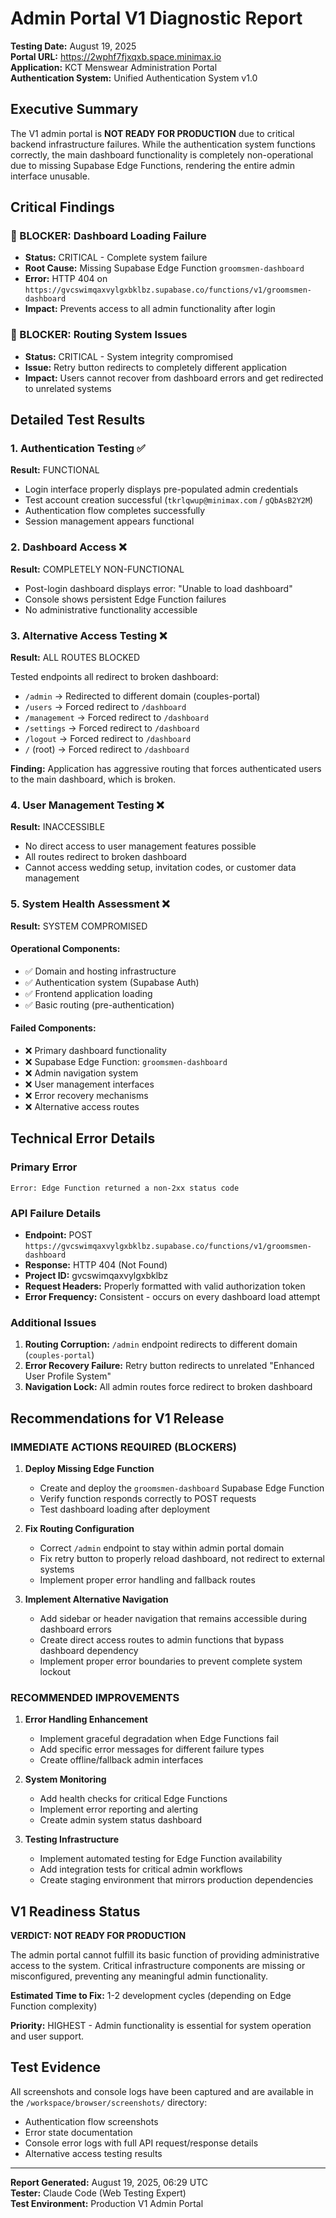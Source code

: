 # Admin Portal V1 Diagnostic Report

**Testing Date:** August 19, 2025  
**Portal URL:** https://2wphf7fjxqxb.space.minimax.io  
**Application:** KCT Menswear Administration Portal  
**Authentication System:** Unified Authentication System v1.0

## Executive Summary

The V1 admin portal is **NOT READY FOR PRODUCTION** due to critical backend infrastructure failures. While the authentication system functions correctly, the main dashboard functionality is completely non-operational due to missing Supabase Edge Functions, rendering the entire admin interface unusable.

## Critical Findings

### 🚨 BLOCKER: Dashboard Loading Failure
- **Status:** CRITICAL - Complete system failure
- **Root Cause:** Missing Supabase Edge Function `groomsmen-dashboard`
- **Error:** HTTP 404 on `https://gvcswimqaxvylgxbklbz.supabase.co/functions/v1/groomsmen-dashboard`
- **Impact:** Prevents access to all admin functionality after login

### 🚨 BLOCKER: Routing System Issues
- **Status:** CRITICAL - System integrity compromised
- **Issue:** Retry button redirects to completely different application
- **Impact:** Users cannot recover from dashboard errors and get redirected to unrelated systems

## Detailed Test Results

### 1. Authentication Testing ✅
**Result:** FUNCTIONAL
- Login interface properly displays pre-populated admin credentials
- Test account creation successful (`tkrlqwup@minimax.com` / `gQbAsB2Y2M`)
- Authentication flow completes successfully
- Session management appears functional

### 2. Dashboard Access ❌
**Result:** COMPLETELY NON-FUNCTIONAL
- Post-login dashboard displays error: "Unable to load dashboard"
- Console shows persistent Edge Function failures
- No administrative functionality accessible

### 3. Alternative Access Testing ❌
**Result:** ALL ROUTES BLOCKED

Tested endpoints all redirect to broken dashboard:
- `/admin` → Redirected to different domain (couples-portal)
- `/users` → Forced redirect to `/dashboard`
- `/management` → Forced redirect to `/dashboard`
- `/settings` → Forced redirect to `/dashboard`
- `/logout` → Forced redirect to `/dashboard`
- `/` (root) → Forced redirect to `/dashboard`

**Finding:** Application has aggressive routing that forces authenticated users to the main dashboard, which is broken.

### 4. User Management Testing ❌
**Result:** INACCESSIBLE
- No direct access to user management features possible
- All routes redirect to broken dashboard
- Cannot access wedding setup, invitation codes, or customer data management

### 5. System Health Assessment ❌
**Result:** SYSTEM COMPROMISED

#### Operational Components:
- ✅ Domain and hosting infrastructure
- ✅ Authentication system (Supabase Auth)
- ✅ Frontend application loading
- ✅ Basic routing (pre-authentication)

#### Failed Components:
- ❌ Primary dashboard functionality
- ❌ Supabase Edge Function: `groomsmen-dashboard`
- ❌ Admin navigation system
- ❌ User management interfaces
- ❌ Error recovery mechanisms
- ❌ Alternative access routes

## Technical Error Details

### Primary Error
```
Error: Edge Function returned a non-2xx status code
```

### API Failure Details
- **Endpoint:** POST `https://gvcswimqaxvylgxbklbz.supabase.co/functions/v1/groomsmen-dashboard`
- **Response:** HTTP 404 (Not Found)
- **Project ID:** gvcswimqaxvylgxbklbz
- **Request Headers:** Properly formatted with valid authorization token
- **Error Frequency:** Consistent - occurs on every dashboard load attempt

### Additional Issues
1. **Routing Corruption:** `/admin` endpoint redirects to different domain (`couples-portal`)
2. **Error Recovery Failure:** Retry button redirects to unrelated "Enhanced User Profile System"
3. **Navigation Lock:** All admin routes force redirect to broken dashboard

## Recommendations for V1 Release

### IMMEDIATE ACTIONS REQUIRED (BLOCKERS)
1. **Deploy Missing Edge Function**
   - Create and deploy the `groomsmen-dashboard` Supabase Edge Function
   - Verify function responds correctly to POST requests
   - Test dashboard loading after deployment

2. **Fix Routing Configuration**
   - Correct `/admin` endpoint to stay within admin portal domain
   - Fix retry button to properly reload dashboard, not redirect to external systems
   - Implement proper error handling and fallback routes

3. **Implement Alternative Navigation**
   - Add sidebar or header navigation that remains accessible during dashboard errors
   - Create direct access routes to admin functions that bypass dashboard dependency
   - Implement proper error boundaries to prevent complete system lockout

### RECOMMENDED IMPROVEMENTS
1. **Error Handling Enhancement**
   - Implement graceful degradation when Edge Functions fail
   - Add specific error messages for different failure types
   - Create offline/fallback admin interfaces

2. **System Monitoring**
   - Add health checks for critical Edge Functions
   - Implement error reporting and alerting
   - Create admin system status dashboard

3. **Testing Infrastructure**
   - Implement automated testing for Edge Function availability
   - Add integration tests for critical admin workflows
   - Create staging environment that mirrors production dependencies

## V1 Readiness Status

**VERDICT: NOT READY FOR PRODUCTION**

The admin portal cannot fulfill its basic function of providing administrative access to the system. Critical infrastructure components are missing or misconfigured, preventing any meaningful admin functionality.

**Estimated Time to Fix:** 1-2 development cycles (depending on Edge Function complexity)

**Priority:** HIGHEST - Admin functionality is essential for system operation and user support.

## Test Evidence

All screenshots and console logs have been captured and are available in the `/workspace/browser/screenshots/` directory:
- Authentication flow screenshots
- Error state documentation
- Console error logs with full API request/response details
- Alternative access testing results

---

**Report Generated:** August 19, 2025, 06:29 UTC  
**Tester:** Claude Code (Web Testing Expert)  
**Test Environment:** Production V1 Admin Portal
